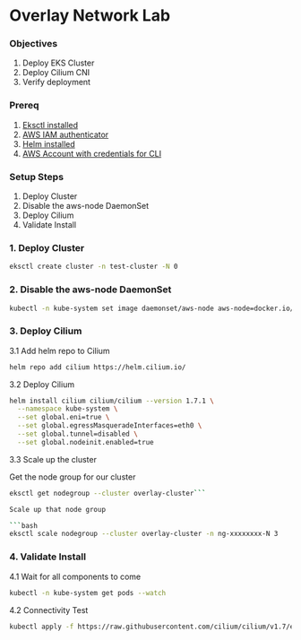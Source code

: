 # Overlay Network Lab

### Objectives
1. Deploy EKS Cluster
2. Deploy Cilium CNI 
3. Verify deployment

### Prereq
1. [Eksctl installed](CH01/CH01_L05)
2. [AWS IAM authenticator](https://docs.aws.amazon.com/eks/latest/userguide/install-aws-iam-authenticator.html)  
3. [Helm installed](https://helm.sh/docs/intro/install/)
4. [AWS Account with credentials for CLI](https://docs.aws.amazon.com/cli/latest/userguide/cli-chap-configure.html)

### Setup Steps
1. Deploy Cluster
2. Disable the aws-node DaemonSet
3. Deploy Cilium 
4. Validate Install

### 1. Deploy Cluster

```bash
eksctl create cluster -n test-cluster -N 0
```

### 2. Disable the aws-node DaemonSet


```bash
kubectl -n kube-system set image daemonset/aws-node aws-node=docker.io/spaster/alpine-sleep
```


### 3. Deploy Cilium 

3.1 Add helm repo to Cilium 

```bash
helm repo add cilium https://helm.cilium.io/
```

3.2 Deploy Cilium

```bash
helm install cilium cilium/cilium --version 1.7.1 \
  --namespace kube-system \
  --set global.eni=true \
  --set global.egressMasqueradeInterfaces=eth0 \
  --set global.tunnel=disabled \
  --set global.nodeinit.enabled=true
```

3.3 Scale up the cluster 

Get the node group for our cluster

```bash
eksctl get nodegroup --cluster overlay-cluster```

Scale up that node group 

```bash
eksctl scale nodegroup --cluster overlay-cluster -n ng-xxxxxxxx-N 3
```

### 4. Validate Install

4.1 Wait for all components to come 

```bash
kubectl -n kube-system get pods --watch
``` 
4.2 Connectivity Test 

```bash 
kubectl apply -f https://raw.githubusercontent.com/cilium/cilium/v1.7/examples/kubernetes/connectivity-check/connectivity-check.yaml
```


